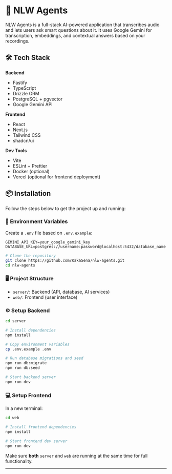 # 🧠 NLW Agents

NLW Agents is a full-stack AI-powered application that transcribes audio and lets users ask smart questions about it. It uses Google Gemini for transcription, embeddings, and contextual answers based on your recordings.

## 🛠️ Tech Stack

**Backend**
- Fastify
- TypeScript
- Drizzle ORM
- PostgreSQL + pgvector
- Google Gemini API

**Frontend**
- React
- Next.js
- Tailwind CSS
- shadcn/ui

**Dev Tools**
- Vite
- ESLint + Prettier
- Docker (optional)
- Vercel (optional for frontend deployment)

## 📦 Installation

Follow the steps below to get the project up and running:

### 🌱 Environment Variables

Create a `.env` file based on `.env.example`:

```env
GEMINI_API_KEY=your_google_gemini_key
DATABASE_URL=postgres://username:password@localhost:5432/database_name
```

```bash
# Clone the repository
git clone https://github.com/KakaSena/nlw-agents.git
cd nlw-agents
```

### 🖥 Project Structure

- `server/`: Backend (API, database, AI services)
- `web/`: Frontend (user interface)

### ⚙️ Setup Backend

```bash
cd server

# Install dependencies
npm install

# Copy environment variables
cp .env.example .env

# Run database migrations and seed
npm run db:migrate
npm run db:seed

# Start backend server
npm run dev
```

### 💻 Setup Frontend

In a new terminal:

```bash
cd web

# Install frontend dependencies
npm install

# Start frontend dev server
npm run dev
```

Make sure **both** `server` and `web` are running at the same time for full functionality.

---



